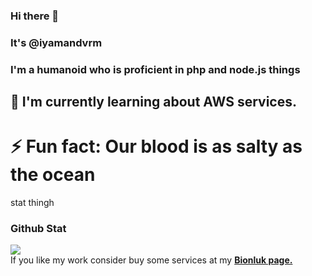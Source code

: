 ### Hi there 👋
### It's @iyamandvrm
### I'm a humanoid who is proficient in php and node.js things

## 🌱 I'm currently learning about AWS services.

# ⚡ Fun fact: Our blood is as salty as the ocean

 stat thingh
<h3>Github Stat</h3>
   <a href="https://github.com/iyamandvrm" target="_blank">
      <img src="https://github-readme-stats.vercel.app/api/?username=iyamandvrm&show_icons=true&title_color=fff&icon_color=79ff97&text_color=9f9f9f&bg_color=151515">
   </a>
</div>

<br>
If you like my work consider buy some services at my <strong> <a href="https://bionluk.com/yamandevrim">Bionluk page.</a></strong>
<!--<br> 
<a href="https://github.com/iyamandvrm/">
        <img src="https://komarev.com/ghpvc/?username=iyamandvrm&color=red" />
  </a> 
-->

